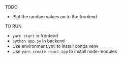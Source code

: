 TODO
- Plot the random values on to the frontend

TO RUN
- `yarn start` in frontend
- `python app.py` in backend
- Use environment.yml to install conda venv
- Use `yarn create react-app` to install node-modules

